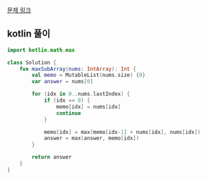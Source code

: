 [문제 링크](https://leetcode.com/problems/maximum-subarray/description/)


## kotlin 풀이
```kotlin
import kotlin.math.max

class Solution {
    fun maxSubArray(nums: IntArray): Int {
        val memo = MutableList(nums.size) {0}
        var answer = nums[0]

        for (idx in 0..nums.lastIndex) {
            if (idx == 0) {
                memo[idx] = nums[idx]
                continue
            }

            memo[idx] = max(memo[idx-1] + nums[idx], nums[idx])
            answer = max(answer, memo[idx])
        }

        return answer
    }
}
```
